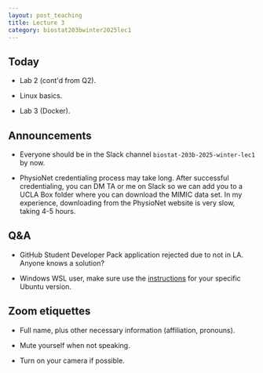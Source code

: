 ```yaml
---
layout: post_teaching
title: Lecture 3
category: biostat203bwinter2025lec1
---
```


## Today

* Lab 2 (cont'd from Q2).

* Linux basics.

* Lab 3 (Docker).

## Announcements

* Everyone should be in the Slack channel `biostat-203b-2025-winter-lec1` by now.   

* PhysioNet credentialing process may take long. After successful credentialing, you can DM TA or me on Slack so we can add you to a UCLA Box folder where you can download the MIMIC data set. In my experience, downloading from the PhysioNet website is very slow, taking 4-5 hours.

## Q&A

* GitHub Student Developer Pack application rejected due to not in LA. Anyone knows a solution? 

* Windows WSL user, make sure use the [instructions](https://posit.co/download/rstudio-server/) for your specific Ubuntu version.

## Zoom etiquettes

- Full name, plus other necessary information (affiliation, pronouns).

- Mute yourself when not speaking.

- Turn on your camera if possible.
